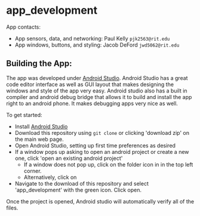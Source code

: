 # app_development

App contacts:
* App sensors, data, and networking: Paul Kelly `pjk2563@rit.edu` 
* App windows, buttons, and styling: Jacob DeFord `jwd5062@rit.edu`

## Building the App: 
The app was developed under [Android Studio](https://developer.android.com/studio). Android Studio has a great code editor interface as well as GUI layout that makes designing the windows and style of the app very easy. Android studio also has a built in compiler and android debug bridge that allows it to build and install the app right to an android phone. It makes debugging apps very nice as well. 

To get started:
* Install [Android Studio](https://developer.android.com/studio)
* Download this repository using `git clone` or clicking 'download zip' on the main web page. 
* Open Android Studio, setting up first time preferences as desired
* If a window pops up asking to open an android project or create a new one, click 'open an existing android project'
  * If a window does not pop up, click on the folder icon in in the top left corner. 
  * Alternatively, click on 
* Navigate to the download of this repository and select 'app_development' with the green icon. Click open.

Once the project is opened, Android studio will automatically verify all of the files. 
